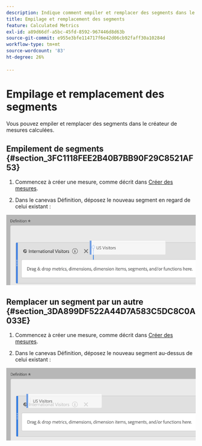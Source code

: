 ```yaml
---
description: Indique comment empiler et remplacer des segments dans le créateur de mesures calculées.
title: Empilage et remplacement des segments
feature: Calculated Metrics
exl-id: a89d66df-a5bc-45fd-8592-967446d8d63b
source-git-commit: e955e3bfe114717f6e42d06cb92faff30a10284d
workflow-type: tm+mt
source-wordcount: '83'
ht-degree: 26%

---
```


# Empilage et remplacement des segments

Vous pouvez empiler et remplacer des segments dans le créateur de mesures calculées.

## Empilement de segments {#section_3FC1118FEE2B40B7BB90F29C8521AF53}

1. Commencez à créer une mesure, comme décrit dans [Créer des mesures](/help/components/c-calcmetrics/c-workflow/cm-workflow/c-build-metrics/cm-build-metrics.md).

1. Dans le canevas Définition, déposez le nouveau segment en regard de celui existant :

![](assets/cm_stack_seg.png)

## Remplacer un segment par un autre {#section_3DA899DF522A44D7A583C5DC8C0A033E}

1. Commencez à créer une mesure, comme décrit dans [Créer des mesures](/help/components/c-calcmetrics/c-workflow/cm-workflow/c-build-metrics/cm-build-metrics.md).

1. Dans le canevas Définition, déposez le nouveau segment au-dessus de celui existant :

![](assets/cm_replace_seg.png)
